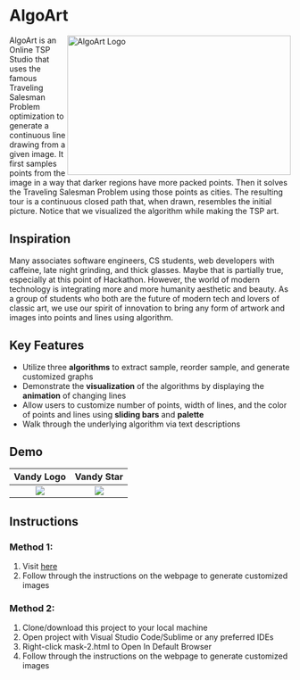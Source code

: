 # AlgoArt

<img src="https://github.com/charliexu07/AlgoArt/blob/main/images/Logo2.jpg" align="right"
     alt="AlgoArt Logo" width="400" height="250">
     
AlgoArt is an Online TSP Studio that uses the famous Traveling Salesman Problem optimization to generate a continuous line drawing from a given image. It first samples points from the image in a way that darker regions have more packed points. Then it solves the Traveling Salesman Problem using those points as cities. The resulting tour is a continuous closed path that, when drawn, resembles the initial picture. Notice that we visualized the algorithm while making the TSP art.

## Inspiration

Many associates software engineers, CS students, web developers with caffeine, late night grinding, and thick glasses. Maybe that is partially true, especially at this point of Hackathon. However, the world of modern technology is integrating more and more humanity aesthetic and beauty. As a group of students who both are the future of modern tech and lovers of classic art, we use our spirit of innovation to bring any form of artwork and images into points and lines using algorithm.

## Key Features
* Utilize three **algorithms** to extract sample, reorder sample, and generate customized graphs
* Demonstrate the **visualization** of the algorithms by displaying the **animation** of changing lines
* Allow users to customize number of points, width of lines, and the color of points and lines using **sliding bars** and **palette**
* Walk through the underlying algorithm via text descriptions

## Demo
Vandy Logo             |  Vandy Star
:-------------------------:|:-------------------------:
![](https://github.com/charliexu07/AlgoArt/blob/main/images/Demo4.png)  |  ![](https://github.com/charliexu07/AlgoArt/blob/main/images/Demo5.png)

## Instructions
### Method 1:
1. Visit [here](https://charliexu07.github.io/AlgoArt/mask-2.html)
2. Follow through the instructions on the webpage to generate customized images
### Method 2:
1. Clone/download this project to your local machine
2. Open project with Visual Studio Code/Sublime or any preferred IDEs
3. Right-click mask-2.html to Open In Default Browser
4. Follow through the instructions on the webpage to generate customized images

